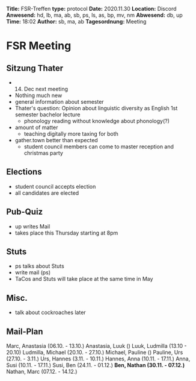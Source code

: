 **Title:** FSR-Treffen
**type:** protocol
**Date:** 2020.11.30
**Location:** Discord
**Anwesend:**  hd, lb, ma, ab, sb, ps, ls, as, bp, mv, nm
**Abwesend:**  db, up
**Time:** 18:02
**Author:** sb, ma, ab
**Tagesordnung:** Meeting
# FSR Meeting

## Sitzung Thater
- 14. Dec next meeting
- Nothing much new
- general information about semester
- Thater's question: Opinion about linguistic diversity as English 1st semester bachelor lecture
    - phonology reading without knowledge about phonology(?) 
- amount of       matter
    - teaching digitally more taxing for both
- gather.town better than expected
    - student council members can come to master reception and christmas party

## Elections
- student council accepts election
- all candidates are elected

## Pub-Quiz
- up writes Mail
- takes place this Thursday starting at 8pm

## Stuts 
- ps talks about Stuts
- write mail (ps)
- TaCos and Stuts will take place at the same time in May

## Misc.
- talk about cockroaches later

## Mail-Plan
Marc, Anastasia (06.10. - 13.10.) 
Anastasia, Luuk ()
Luuk, Ludmilla (13.10 - 20.10)
Ludmilla, Michael (20.10. - 27.10.)
Michael, Pauline ()
Pauline, Urs (27.10. - 3.11.)
Urs, Hannes (3.11. - 10.11.)
Hannes, Anna (10.11. - 17.11.)
Anna, Susi (10.11. - 17.11.)
Susi, Ben (24.11. - 01.12.)
**Ben, Nathan (30.11. - 07.12.)**
Nathan, Marc (07.12. - 14.12.)